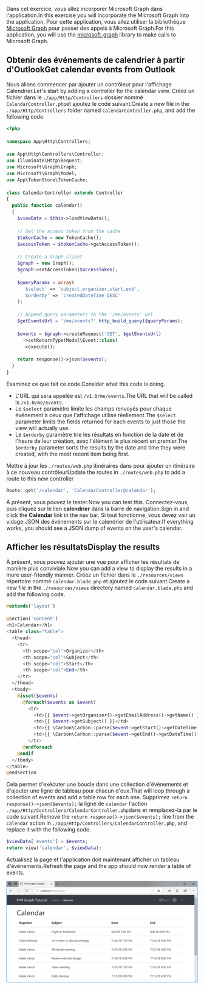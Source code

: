 <!-- markdownlint-disable MD002 MD041 -->

<span data-ttu-id="ef84a-101">Dans cet exercice, vous allez incorporer Microsoft Graph dans l'application.</span><span class="sxs-lookup"><span data-stu-id="ef84a-101">In this exercise you will incorporate the Microsoft Graph into the application.</span></span> <span data-ttu-id="ef84a-102">Pour cette application, vous allez utiliser la bibliothèque [Microsoft Graph](https://github.com/microsoftgraph/msgraph-sdk-php) pour passer des appels à Microsoft Graph.</span><span class="sxs-lookup"><span data-stu-id="ef84a-102">For this application, you will use the [microsoft-graph](https://github.com/microsoftgraph/msgraph-sdk-php) library to make calls to Microsoft Graph.</span></span>

## <a name="get-calendar-events-from-outlook"></a><span data-ttu-id="ef84a-103">Obtenir des événements de calendrier à partir d'Outlook</span><span class="sxs-lookup"><span data-stu-id="ef84a-103">Get calendar events from Outlook</span></span>

<span data-ttu-id="ef84a-104">Nous allons commencer par ajouter un contrôleur pour l'affichage Calendrier.</span><span class="sxs-lookup"><span data-stu-id="ef84a-104">Let's start by adding a controller for the calendar view.</span></span> <span data-ttu-id="ef84a-105">Créez un fichier dans le `./app/Http/Controllers` dossier nommé `CalendarController.php`et ajoutez le code suivant.</span><span class="sxs-lookup"><span data-stu-id="ef84a-105">Create a new file in the `./app/Http/Controllers` folder named `CalendarController.php`, and add the following code.</span></span>

```php
<?php

namespace App\Http\Controllers;

use App\Http\Controllers\Controller;
use Illuminate\Http\Request;
use Microsoft\Graph\Graph;
use Microsoft\Graph\Model;
use App\TokenStore\TokenCache;

class CalendarController extends Controller
{
  public function calendar()
  {
    $viewData = $this->loadViewData();

    // Get the access token from the cache
    $tokenCache = new TokenCache();
    $accessToken = $tokenCache->getAccessToken();

    // Create a Graph client
    $graph = new Graph();
    $graph->setAccessToken($accessToken);

    $queryParams = array(
      '$select' => 'subject,organizer,start,end',
      '$orderby' => 'createdDateTime DESC'
    );

    // Append query parameters to the '/me/events' url
    $getEventsUrl = '/me/events?'.http_build_query($queryParams);

    $events = $graph->createRequest('GET', $getEventsUrl)
      ->setReturnType(Model\Event::class)
      ->execute();

    return response()->json($events);
  }
}
```

<span data-ttu-id="ef84a-106">Examinez ce que fait ce code.</span><span class="sxs-lookup"><span data-stu-id="ef84a-106">Consider what this code is doing.</span></span>

- <span data-ttu-id="ef84a-107">L'URL qui sera appelée est `/v1.0/me/events`.</span><span class="sxs-lookup"><span data-stu-id="ef84a-107">The URL that will be called is `/v1.0/me/events`.</span></span>
- <span data-ttu-id="ef84a-108">Le `$select` paramètre limite les champs renvoyés pour chaque événement à ceux que l'affichage utilise réellement.</span><span class="sxs-lookup"><span data-stu-id="ef84a-108">The `$select` parameter limits the fields returned for each events to just those the view will actually use.</span></span>
- <span data-ttu-id="ef84a-109">Le `$orderby` paramètre trie les résultats en fonction de la date et de l'heure de leur création, avec l'élément le plus récent en premier.</span><span class="sxs-lookup"><span data-stu-id="ef84a-109">The `$orderby` parameter sorts the results by the date and time they were created, with the most recent item being first.</span></span>

<span data-ttu-id="ef84a-110">Mettre à jour les `./routes/web.php` itinéraires dans pour ajouter un itinéraire à ce nouveau contrôleur</span><span class="sxs-lookup"><span data-stu-id="ef84a-110">Update the routes in `./routes/web.php` to add a route to this new controller</span></span>

```php
Route::get('/calendar', 'CalendarController@calendar');
```

<span data-ttu-id="ef84a-111">À présent, vous pouvez le tester.</span><span class="sxs-lookup"><span data-stu-id="ef84a-111">Now you can test this.</span></span> <span data-ttu-id="ef84a-112">Connectez-vous, puis cliquez sur le lien **calendrier** dans la barre de navigation.</span><span class="sxs-lookup"><span data-stu-id="ef84a-112">Sign in and click the **Calendar** link in the nav bar.</span></span> <span data-ttu-id="ef84a-113">Si tout fonctionne, vous devez voir un vidage JSON des événements sur le calendrier de l'utilisateur.</span><span class="sxs-lookup"><span data-stu-id="ef84a-113">If everything works, you should see a JSON dump of events on the user's calendar.</span></span>

## <a name="display-the-results"></a><span data-ttu-id="ef84a-114">Afficher les résultats</span><span class="sxs-lookup"><span data-stu-id="ef84a-114">Display the results</span></span>

<span data-ttu-id="ef84a-115">À présent, vous pouvez ajouter une vue pour afficher les résultats de manière plus conviviale.</span><span class="sxs-lookup"><span data-stu-id="ef84a-115">Now you can add a view to display the results in a more user-friendly manner.</span></span> <span data-ttu-id="ef84a-116">Créez un fichier dans le `./resources/views` répertoire nommé `calendar.blade.php` et ajoutez le code suivant.</span><span class="sxs-lookup"><span data-stu-id="ef84a-116">Create a new file in the `./resources/views` directory named `calendar.blade.php` and add the following code.</span></span>

```php
@extends('layout')

@section('content')
<h1>Calendar</h1>
<table class="table">
  <thead>
    <tr>
      <th scope="col">Organizer</th>
      <th scope="col">Subject</th>
      <th scope="col">Start</th>
      <th scope="col">End</th>
    </tr>
  </thead>
  <tbody>
    @isset($events)
      @foreach($events as $event)
        <tr>
          <td>{{ $event->getOrganizer()->getEmailAddress()->getName() }}</td>
          <td>{{ $event->getSubject() }}</td>
          <td>{{ \Carbon\Carbon::parse($event->getStart()->getDateTime())->format('n/j/y g:i A') }}</td>
          <td>{{ \Carbon\Carbon::parse($event->getEnd()->getDateTime())->format('n/j/y g:i A') }}</td>
        </tr>
      @endforeach
    @endif
  </tbody>
</table>
@endsection
```

<span data-ttu-id="ef84a-117">Cela permet d'exécuter une boucle dans une collection d'événements et d'ajouter une ligne de tableau pour chacun d'eux.</span><span class="sxs-lookup"><span data-stu-id="ef84a-117">That will loop through a collection of events and add a table row for each one.</span></span> <span data-ttu-id="ef84a-118">Supprimez `return response()->json($events);` la ligne de `calendar` l'action `./app/Http/Controllers/CalendarController.php`dans et remplacez-la par le code suivant.</span><span class="sxs-lookup"><span data-stu-id="ef84a-118">Remove the `return response()->json($events);` line from the `calendar` action in `./app/Http/Controllers/CalendarController.php`, and replace it with the following code.</span></span>

```php
$viewData['events'] = $events;
return view('calendar', $viewData);
```

<span data-ttu-id="ef84a-119">Actualisez la page et l'application doit maintenant afficher un tableau d'événements.</span><span class="sxs-lookup"><span data-stu-id="ef84a-119">Refresh the page and the app should now render a table of events.</span></span>

![Capture d'écran du tableau des événements](./images/add-msgraph-01.png)